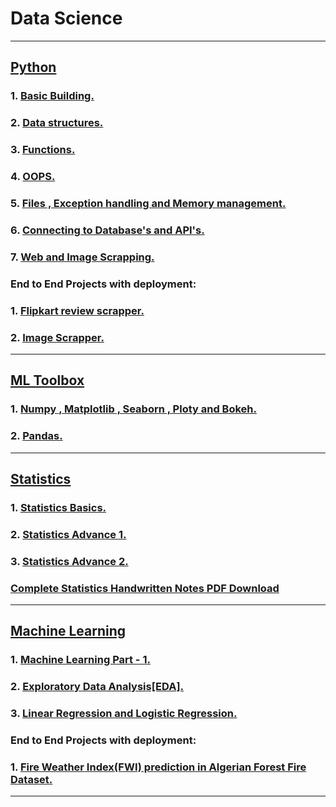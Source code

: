 # Data Science

---

## [Python](https://github.com/DarshanRokkad/Data_Science/tree/master/01_Python)
### 1. [Basic Building.](https://github.com/DarshanRokkad/Data_Science/tree/master/01_Python/Week_01_Basic_Building)
### 2. [Data structures.](https://github.com/DarshanRokkad/Data_Science/tree/master/01_Python/Week_02_Data_Structures)
### 3. [Functions.](https://github.com/DarshanRokkad/Data_Science/tree/master/01_Python/Week_03_Functions)
### 4. [OOPS.](https://github.com/DarshanRokkad/Data_Science/tree/master/01_Python/Week_04_Oops)
### 5. [Files , Exception handling and Memory management.](https://github.com/DarshanRokkad/Data_Science/tree/master/01_Python/Week_05_Files_ExceptionHandling_MemoryMangagement)
### 6. [Connecting to Database's and API's.](https://github.com/DarshanRokkad/Data_Science/tree/master/01_Python/Week_06_Connecting_Databases_and_APIs)
### 7. [Web and Image Scrapping.](https://github.com/DarshanRokkad/Data_Science/tree/master/01_Python/Week_07_Web_and_Image_Scraping)

### End to End Projects with deployment:
### 1. [Flipkart review scrapper.](https://github.com/DarshanRokkad/Flipkart_review_Scrapper)
### 2. [Image Scrapper.](https://github.com/DarshanRokkad/Image_Scrapper)

---

## [ML Toolbox](https://github.com/DarshanRokkad/Data_Science/tree/master/02_ML_Toolbox)
### 1. [Numpy , Matplotlib , Seaborn , Ploty and Bokeh.](https://github.com/DarshanRokkad/Data_Science/tree/master/02_ML_Toolbox/Week_08_Numpy_Visualization)
### 2. [Pandas.](https://github.com/DarshanRokkad/Data_Science/tree/master/02_ML_Toolbox/Week_09_Pandas)

---

## [Statistics](https://github.com/DarshanRokkad/Data_Science/tree/master/03_Statistics)
### 1. [Statistics Basics.](https://github.com/DarshanRokkad/Data_Science/tree/master/03_Statistics/Week_10_Statistics_Basic)
### 2. [Statistics Advance 1.](https://github.com/DarshanRokkad/Data_Science/tree/master/03_Statistics/Week_11_Statistics_Advance_01)
### 3. [Statistics Advance 2.](https://github.com/DarshanRokkad/Data_Science/tree/master/03_Statistics/Week_12_Statistics_Advance_02)
### [Complete Statistics Handwritten Notes PDF Download](https://github.com/DarshanRokkad/Data_Science/tree/master/03_Statistics/Darshan_Complete_Statistics_Notes.pdf)

--- 

## [Machine Learning](https://github.com/DarshanRokkad/Data_Science/tree/master/04_Machine_Learning)
### 1. [Machine Learning Part - 1.](https://github.com/DarshanRokkad/Data_Science/tree/master/04_Machine_Learning/Week_13_Machine_Learning_Part_1)
### 2. [Exploratory Data Analysis[EDA].](https://github.com/DarshanRokkad/Data_Science/tree/master/04_Machine_Learning/Week_14_Exploratory_Data_Analysis)
### 3. [Linear Regression and Logistic Regression.](https://github.com/DarshanRokkad/Data_Science/tree/master/04_Machine_Learning/Week_15_Linear_and_Logistic_Regression)

### End to End Projects with deployment: 
### 1. [Fire Weather Index(FWI) prediction in Algerian Forest Fire Dataset.](https://github.com/DarshanRokkad/forest_fire)

--- 
